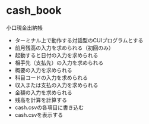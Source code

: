 # cash_book
小口現金出納帳
- ターミナル上で動作する対話型のCUIプログラムとする
- 前月残高の入力を求められる（初回のみ）
- 起動すると日付の入力を求められる
- 相手先（支払先）の入力を求められる
- 概要の入力を求められる
- 科目コードの入力を求められる
- 収入または支払の入力を求められる
- 金額の入力を求められる
- 残高を計算を計算する
- cash.csvの各項目に書き込む
- cash.csvを表示する
